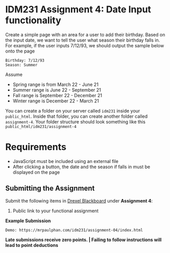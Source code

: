 # IDM231 Assignment 4: Date Input functionality
Create a simple page with an area for a user to add their birthday. Based on the input date, we want to tell the user what season their birthday falls in. For example, if the user inputs 7/12/93, we should output the sample below onto the page

```
Birthday: 7/12/93
Season: Summer
```

Assume
- Spring range is from March 22 - June 21
- Summer range is June 22 - September 21
- Fall range is September 22 - December 21
- Winter range is December 22 - March 21

You can create a folder on your server called `idm231` inside your `public_html`. Inside that folder, you can create another folder called `assignment-4`. Your folder structure should look something like this `public_html/idm231/assignment-4`
# Requirements
- JavaScript must be included using an external file
- After clicking a button, the date and the season if falls in must be displayed on the page
## Submitting the Assignment

Submit the following items in [Drexel Blackboard](https://learn.dcollege.net/) under **Assignment 4**:

1. Public link to your functional assignment

**Example Submission**
```
Demo: https://mrpaulphan.com/idm231/assignment-04/index.html
```

**Late submissions receive zero points. | Failing to follow instructions will lead to point deductions**


